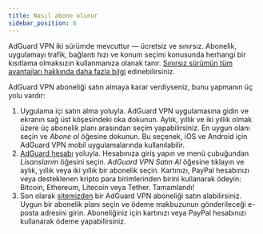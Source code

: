 ```yaml
---
title: Nasıl abone olunur
sidebar_position: 6
---
```


AdGuard VPN iki sürümde mevcuttur — ücretsiz ve sınırsız. Abonelik, uygulamayı trafik, bağlantı hızı ve konum seçimi konusunda herhangi bir kısıtlama olmaksızın kullanmanıza olanak tanır. [Sınırsız sürümün tüm avantajları hakkında daha fazla bilgi](free-vs-unlimited.md) edinebilirsiniz.

AdGuard VPN aboneliği satın almaya karar verdiyseniz, bunu yapmanın üç yolu vardır:

1. Uygulama içi satın alma yoluyla. AdGuard VPN uygulamasına gidin ve ekranın sağ üst köşesindeki oka dokunun. Aylık, yıllık ve iki yıllık olmak üzere üç abonelik planı arasından seçim yapabilirsiniz. En uygun olanı seçin ve *Abone ol* öğesine dokunun. Bu seçenek, iOS ve Android için AdGuard VPN mobil uygulamalarında kullanılabilir.
2. [AdGuard hesabı](https://my.adguard.com/) yoluyla. Hesabınıza giriş yapın ve menü çubuğundan *Lisanslarım* öğesini seçin. *AdGuard VPN Satın Al* öğesine tıklayın ve aylık, yıllık veya iki yıllık bir abonelik seçin. Kartınızı, PayPal hesabınızı veya desteklenen kripto para birimlerinden birini kullanarak ödeyin: Bitcoin, Ethereum, Litecoin veya Tether. Tamamlandı!
3. Son olarak [sitemizden](https://adguard-vpn.com/license.html) bir AdGuard VPN aboneliği satın alabilirsiniz. Uygun bir abonelik planı seçin ve ödeme makbuzunun gönderileceği e-posta adresini girin. Aboneliğiniz için kartınızı veya PayPal hesabınızı kullanarak ödeme yapabilirsiniz.
